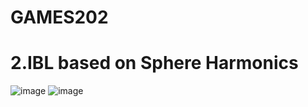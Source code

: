 # GAMES202


# 2.IBL based on Sphere Harmonics
![image](https://user-images.githubusercontent.com/47129648/217991289-6bc81ff4-8668-401f-b3c1-34ce72760be4.png)
![image](https://user-images.githubusercontent.com/47129648/217991179-63530821-a90b-483f-9578-4eda665141fa.png)

